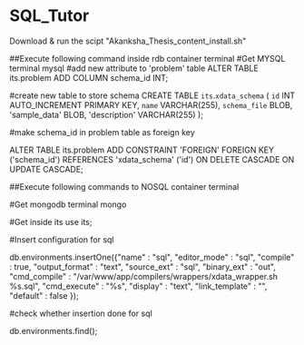 # SQL_Tutor
Download & run the scipt "Akanksha_Thesis_content_install.sh"

##Execute following command inside rdb container terminal
#Get MYSQL terminal
mysql
#add new attribute to 'problem' table
ALTER TABLE its.problem
ADD COLUMN schema_id INT;

#create new table to store schema
CREATE TABLE `its`.`xdata_schema` (
  `id` INT AUTO_INCREMENT PRIMARY KEY,
  `name` VARCHAR(255),
  `schema_file` BLOB,
  'sample_data' BLOB,
  'description' VARCHAR(255)
);

#make schema_id in problem table as foreign key

ALTER TABLE its.problem
ADD CONSTRAINT 'FOREIGN'
FOREIGN KEY ('schema_id')
REFERENCES 'xdata_schema' ('id')
ON DELETE CASCADE
ON UPDATE CASCADE;


##Execute following commands to NOSQL container terminal

#Get mongodb terminal
mongo

#Get inside its 
use its;

#Insert configuration for sql

db.environments.insertOne({"name" : "sql", "editor_mode" : "sql", "compile" : true, "output_format" : "text", "source_ext" : "sql", "binary_ext" : "out", "cmd_compile" : "/var/www/app/compilers/wrappers/xdata_wrapper.sh %s.sql", "cmd_execute" : "%s", "display" : "text", "link_template" : "", "default" : false });

#check whether insertion done for sql

db.environments.find();

